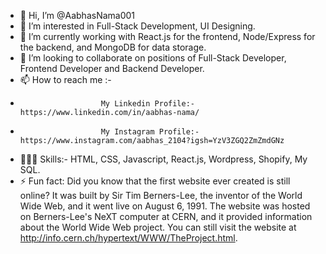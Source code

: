 - 👋 Hi, I’m @AabhasNama001
- 👀 I’m interested in Full-Stack Development, UI Designing.
- 🌱 I’m currently working with React.js for the frontend, Node/Express for the backend, and MongoDB for data storage.
- 💞️ I’m looking to collaborate on positions of Full-Stack Developer, Frontend Developer and Backend Developer.
- 📫 How to reach me :-
-                       My Linkedin Profile:- https://www.linkedin.com/in/aabhas-nama/
-                       My Instagram Profile:- https://www.instagram.com/aabhas_2104?igsh=YzV3ZGQ2ZmZmdGNz
- 👨🏻‍💻 Skills:- HTML, CSS, Javascript, React.js, Wordpress, Shopify, My SQL.
- ⚡ Fun fact:  Did you know that the first website ever created is still online? It was built by Sir Tim Berners-Lee, the inventor of the World Wide Web, and it went live on August 6, 1991. The website was hosted on Berners-Lee's NeXT computer at CERN, and it provided information about the World Wide Web project. You can still visit the website at http://info.cern.ch/hypertext/WWW/TheProject.html.
          

<!---
AabhasNama001/AabhasNama001 is a ✨ special ✨ repository because its `README.md` (this file) appears on your GitHub profile.
You can click the Preview link to take a look at your changes.
--->
